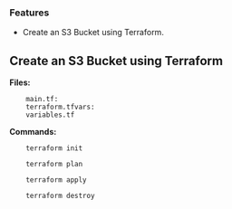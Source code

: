 ### Features

-  Create an S3 Bucket using Terraform.

Create an S3 Bucket using Terraform
-------------

**Files:** 
```
    main.tf:
    terraform.tfvars:
    variables.tf 
```

**Commands:**

```
    terraform init
```

```
    terraform plan
```

```
    terraform apply
```

```
    terraform destroy
```
